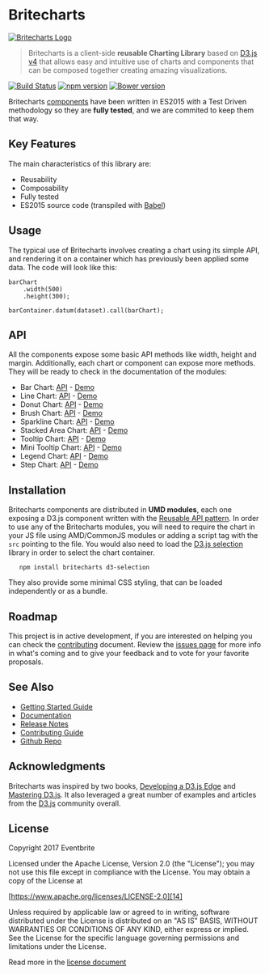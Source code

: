 # Britecharts

[![Britecharts Logo][36]][31]

> Britecharts is a client-side **reusable Charting Library** based on [D3.js v4][1] that allows easy and intuitive use of charts and components that can be composed together creating amazing visualizations.

[![Build Status](https://travis-ci.org/eventbrite/britecharts.svg?branch=master)](https://travis-ci.org/eventbrite/britecharts)
[![npm version](https://badge.fury.io/js/britecharts.svg)](https://badge.fury.io/js/britecharts)
[![Bower version](https://badge.fury.io/bo/britecharts.svg)](https://badge.fury.io/bo/britecharts)

Britecharts [components][32] have been written in ES2015 with a Test Driven methodology so they are **fully tested**, and we are commited to keep them that way.

## Key Features

The main characteristics of this library are:

- Reusability
- Composability
- Fully tested
- ES2015 source code (transpiled with [Babel][17])

## Usage

The typical use of Britecharts involves creating a chart using its simple API, and rendering it on a container which has previously been applied some data. The code will look like this:

    barChart
        .width(500)
        .height(300);

    barContainer.datum(dataset).call(barChart);

## API

All the components expose some basic API methods like width, height and margin. Additionally, each chart or component can expose more methods. They will be ready to check in the documentation of the modules:

 - Bar Chart: [API][22] - [Demo][4]
 - Line Chart: [API][25] - [Demo][5]
 - Donut Chart: [API][21] - [Demo][6]
 - Brush Chart: [API][23] - [Demo][18]
 - Sparkline Chart: [API][29] - [Demo][7]
 - Stacked Area Chart: [API][30] - [Demo][8]
 - Tooltip Chart: [API][27] - [Demo][5]
 - Mini Tooltip Chart: [API][26] - [Demo][4]
 - Legend Chart: [API][24] - [Demo][6]
 - Step Chart: [API][28] - [Demo][11]

## Installation

Britecharts components are distributed in **UMD modules**, each one exposing a D3.js component written with the [Reusable API pattern][3]. In order to use any of the Britecharts modules, you will need to require the chart in your JS file using AMD/CommonJS modules or adding a script tag with the `src` pointing to the file. You would also need to load the [D3.js selection][37] library in order to select the chart container.

```
   npm install britecharts d3-selection
```

They also provide some minimal CSS styling, that can be loaded independently or as a bundle.

## Roadmap
This project is in active development, if you are interested on helping you can check the [contributing][35] document. Review the [issues page][16] for more info in what's coming and to give your feedback and to vote for your favorite proposals.

## See Also
- [Getting Started Guide][34]
- [Documentation][31]
- [Release Notes][13]
- [Contributing Guide][35]
- [Github Repo][33]

## Acknowledgments

Britecharts was inspired by two books, [Developing a D3.js Edge][19] and [Mastering D3.js][20]. It also leveraged a great number of examples and articles from the [D3.js][1] community overall.

## License

Copyright 2017 Eventbrite

Licensed under the Apache License, Version 2.0 (the "License");
you may not use this file except in compliance with the License.
You may obtain a copy of the License at

[https://www.apache.org/licenses/LICENSE-2.0][14]

Unless required by applicable law or agreed to in writing, software
distributed under the License is distributed on an "AS IS" BASIS,
WITHOUT WARRANTIES OR CONDITIONS OF ANY KIND, either express or implied.
See the License for the specific language governing permissions and
limitations under the License.

Read more in the [license document][15]


[1]: https://d3js.org/
[2]: https://webpack.github.io/
[3]: https://bost.ocks.org/mike/chart/
[4]: https://eventbrite.github.io/britecharts/tutorial-bar.html
[5]: https://eventbrite.github.io/britecharts/tutorial-line.html
[6]: https://eventbrite.github.io/britecharts/tutorial-donut.html
[7]: https://eventbrite.github.io/britecharts/tutorial-sparkline.html
[8]: https://eventbrite.github.io/britecharts/tutorial-stacked-area.html
[9]: https://eventbrite.github.io/britecharts/tutorial-stacked-area.html
[10]: https://eventbrite.github.io/britecharts/tutorial-donut.html
[11]: https://eventbrite.github.io/britecharts/tutorial-step.html
[12]: https://nodejs.org/en/download/
[13]: https://github.com/eventbrite/britecharts/releases
[14]: https://www.apache.org/licenses/LICENSE-2.0
[15]: ../LICENSE.md
[16]: https://github.com/eventbrite/britecharts/issues
[17]: https://github.com/babel/babel
[18]: https://eventbrite.github.io/britecharts/tutorial-brush.html
[19]: https://bleedingedgepress.com/our-books/developing-a-d3-js-edge/
[20]: https://www.packtpub.com/web-development/mastering-d3js
[21]: https://eventbrite.github.io/britecharts/module-Donut.html
[22]: https://eventbrite.github.io/britecharts/module-Bar.html
[23]: https://eventbrite.github.io/britecharts/module-Brush.html
[24]: https://eventbrite.github.io/britecharts/module-Legend.html
[25]: https://eventbrite.github.io/britecharts/module-Line.html
[26]: https://eventbrite.github.io/britecharts/module-Mini-tooltip.html
[27]: https://eventbrite.github.io/britecharts/module-Tooltip.html
[28]: https://eventbrite.github.io/britecharts/module-Step.html
[29]: https://eventbrite.github.io/britecharts/module-Sparkline.html
[30]: https://eventbrite.github.io/britecharts/module-Stacked-area.html
[31]: https://eventbrite.github.io/britecharts/
[32]: https://eventbrite.github.io/britecharts/tutorial-kitchen-sink.html
[33]: https://github.com/eventbrite/britecharts
[34]: https://eventbrite.github.io/britecharts/tutorial--_GETTINGSTARTED.html
[35]: https://github.com/eventbrite/britecharts/blob/master/CONTRIBUTING.md
[36]: https://eventbrite.github.io/britecharts/img/logo-stripes-small.png
[37]: https://github.com/d3/d3-selection

